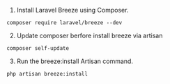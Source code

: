 1. Install Laravel Breeze using Composer. 
```
composer require laravel/breeze --dev
```
2. Update composer berfore install breeze via artisan
```
composer self-update
```
3. Run the breeze:install Artisan command.
```
php artisan breeze:install
```
